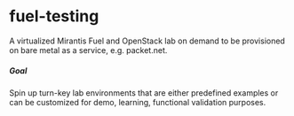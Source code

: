 # fuel-testing

A virtualized Mirantis Fuel and OpenStack lab on demand to be provisioned on bare metal as a service, e.g. packet.net.

##### Goal
Spin up turn-key lab environments that are either predefined examples or can be customized for demo, learning, functional validation purposes.

